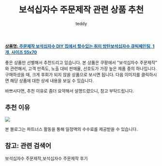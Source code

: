 ﻿---
layout: post
title:  "보석십자수 주문제작 관련 상품 추천"
author: teddy
categories: [ 가구/인테리어 ]
tags: [보석십자수 주문제작,보석십자수 주문제작 후기]
image: https://static.coupangcdn.com/image/vendor_inventory/3ee0/12cbe13e0c5ccfc994d29c3ca67b80f8997590b6749456e92c09363244c1.jpg 
description: "쿠팡에서 보석십자수 주문제작 관련 상품으로 가장 고객 선호도가 높은 제품 중 하나입니다."
---

<a href="https://link.coupang.com/re/AFFSDP?lptag=AF5184500&pageKey=1755716500&itemId=2990224367&vendorItemId=70978528544&traceid=V0-153-5c6ce5526b87a93d"><b>상품명: <font color='#01579B'>주문제작 보석십자수 DIY 집에서 할수있는 취미 방탄보석십자수 큐빅페인팅, 1개, 사이즈 55x70</font></b></a>

좋은 상품만 선별해서 추천드리고 있습니다.
본 상품은 쿠팡에서 "보석십자수 주문제작" 와 관련해서, 고객 만족도, 노출 대비 판매율, 선호도가 가장 높은 제품 중의 하나입니다.
구매하셨을 때, 크게 후회가 되지 않을 상품으로 보시면 됩니다. 
다음 이미지를 클릭하시면 해당 상품에 대한 상세 내용을 보실 수 있습니다.

바쁘시다면, 추천 이유로 좀더 요약해서 설명드렸으니, 참고 부탁드립니다.

## 추천 이유 

<a href="https://link.coupang.com/re/AFFSDP?lptag=AF5184500&pageKey=1755716500&itemId=2990224367&vendorItemId=70978528544&traceid=V0-153-5c6ce5526b87a93d"><img src="https://thumbnail10.coupangcdn.com/thumbnails/remote/q89/image/vendor_inventory/10e5/7f502b526cdb52e9f3ff4411962a1de4abed443447ba71d4022243661f1b.JPG"></a> 

본 블로그는 파트너스 활동을 통해 일정액의 수수료를 제공받을 수 있습니다.

## 참고: 관련 검색어    
보석십자수 주문제작,보석십자수 주문제작 후기